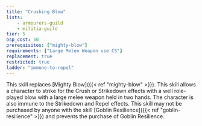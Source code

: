 ```yaml
---
title: "Crushing Blow"
lists:
    - armourers-guild
    - militia-guild
tier: 5
osp_cost: 50
prerequisites: ["mighty-blow"]
requirements: ["Large Melee Weapon use CS"]
replacement: true
restricted: true
ladder: "immune-to-repel"
---
```

This skill replaces [Mighty Blow]({{< ref "mighty-blow" >}}). This skill allows a character to strike for the Crush or Strikedown effects with a well role-played blow with a large melee weapon held in two hands. The character is also immune to the Strikedown and Repel effects. This skill may not be purchased by anyone with the skill [Goblin Resilience]({{< ref "goblin-resilience" >}}) and prevents the purchase of Goblin Resilience.